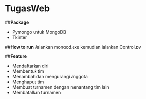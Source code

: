 # TugasWeb
##**Package**
* Pymongo untuk MongoDB
* Tkinter

##**How to run**
Jalankan mongod.exe kemudian jalankan Control.py

##**Feature**
* Mendaftarkan diri
* Membentuk tim
* Menambah dan mengurangi anggota
* Menghapus tim
* Membuat turnamen dengan menantang tim lain
* Membatalkan turnamen

